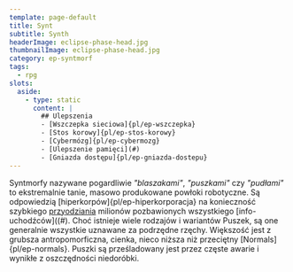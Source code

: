 ```yaml
---
template: page-default
title: Synt
subtitle: Synth
headerImage: eclipse-phase-head.jpg
thumbnailImage: eclipse-phase-head.jpg
category: ep-syntmorf
tags:
  - rpg
slots:
  aside:
    - type: static
      content: |
        ## Ulepszenia
        - [Wszczepka sieciowa]{pl/ep-wszczepka}
        - [Stos korowy]{pl/ep-stos-korowy}
        - [Cybermózg]{pl/ep-cybermozg}
        - [Ulepszenie pamięci](#)
        - [Gniazda dostępu]{pl/ep-gniazda-dostepu}
---
```

Syntmorfy nazywane pogardliwie _"blaszakami"_, _"puszkami"_ czy _"pudłami"_ to ekstremalnie tanie, masowo produkowane powłoki robotyczne. Są odpowiedzią [hiperkorpów]{pl/ep-hiperkorporacja} na konieczność szybkiego [przyodziania](#) milionów pozbawionych wszystkiego [info-uchodźców]((#). Choć istnieje wiele rodzajów i wariantów Puszek, są one generalnie wszystkie uznawane za podrzędne rzęchy. Większość jest z grubsza antropomorficzna, cienka, nieco niższa niż przeciętny [Normals]{pl/ep-normals}. Puszki są prześladowany jest przez częste awarie i wynikłe z oszczędności niedoróbki.
